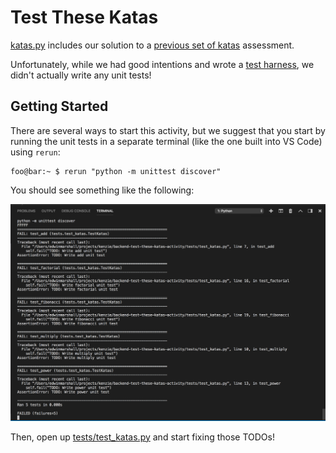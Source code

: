 # Test These Katas
[katas.py](katas.py) includes our solution to a [previous set of katas](https://my.kenzie.academy/courses/2/assignments/853?module_item_id=992)
assessment.

Unfortunately, while we had good intentions and wrote a [test
harness](./tests), we didn't actually write any unit tests! 

## Getting Started
There are several ways to start this activity, but we suggest that you start
by running the unit tests in a separate terminal (like the one built into VS
Code) using `rerun`:

```console
foo@bar:~ $ rerun "python -m unittest discover"
```

You should see something like the following:

![test harness output](./screenshot.png)

Then, open up [tests/test_katas.py](./tests/test_katas.py) and start fixing those TODOs!